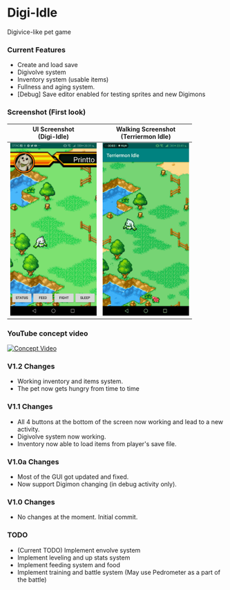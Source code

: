 # Digi-Idle
Digivice-like pet game

### Current Features
- Create and load save
- Digivolve system
- Inventory system (usable items)
- Fullness and aging system.
- [Debug] Save editor enabled for testing sprites and new Digimons

### Screenshot (First look)
UI Screenshot<br/>(Digi-Idle)             |  Walking Screenshot<br/>(Terriermon Idle)
:-------------------------:|:-------------------------:
<img text-align="center" src="https://github.com/printto/Digi_Idle/blob/master/screenshot1.jpg" alt="drawing" width="200" />  |  <img text-align="center" src="https://github.com/printto/Digi_Idle/blob/master/screenshot2.gif" alt="drawing" width="200" />

### YouTube concept video
[![Concept Video](https://img.youtube.com/vi/cUI3_9q2O8w/0.jpg)](https://www.youtube.com/watch?v=cUI3_9q2O8w)

### V1.2 Changes
- Working inventory and items system.
- The pet now gets hungry from time to time

### V1.1 Changes
- All 4 buttons at the bottom of the screen now working and lead to a new activity.
- Digivolve system now working.
- Inventory now able to load items from player's save file.

### V1.0a Changes
- Most of the GUI got updated and fixed.
- Now support Digimon changing (in debug activity only).

### V1.0 Changes
- No changes at the moment. Initial commit.

### TODO
- (Current TODO) Implement envolve system
- Implement leveling and up stats system
- Implement feeding system and food
- Implement training and battle system (May use Pedrometer as a part of the battle)
